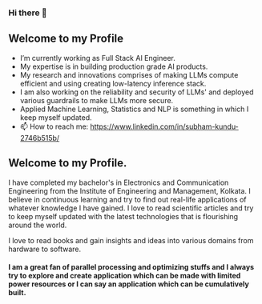 ### Hi there 👋

<!--
**Cenrax/Cenrax** is a ✨ _special_ ✨ repository because its `README.md` (this file) appears on your GitHub profile
Here are some ideas to get you started: -->
## Welcome to my Profile

- I’m currently working as Full Stack AI Engineer.
- My expertise is in building production grade AI products.
- My research and innovations comprises of making LLMs compute efficient and using creating low-latency inference stack.
- I am also working on the reliability and security of LLMs' and deployed various guardrails to make LLMs more secure.
- Applied Machine Learning, Statistics and NLP is something in which I keep myself updated.
- 📫 How to reach me: https://www.linkedin.com/in/subham-kundu-2746b515b/

## Welcome to my Profile.

I have completed my bachelor's in Electronics and Communication Engineering from the Institute of Engineering and Management, Kolkata. I believe in continuous learning and try to find out real-life applications of whatever knowledge I have gained. I love to read scientific articles and try to keep myself updated with the latest technologies that is flourishing around the world. 

I love to read books and gain insights and ideas into various domains from hardware to software. 



#### I am a great fan of parallel processing and optimizing stuffs and I always try to explore and create application which can be made with limited power resources or I can say an application which can be cumulatively built.
